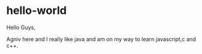 # hello-world

Hello Guys,

Agniv here and I really like java and am on my way to learn javascript,c and c++.
